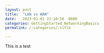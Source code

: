 ```yaml
---
layout: post
title:  "LAN vs WAN"
date:   2023-01-01 22:10:56 -0600
categories: GettingStarted_NetworkingBasics
permalink: /:categories/:title

---
```


This is a test